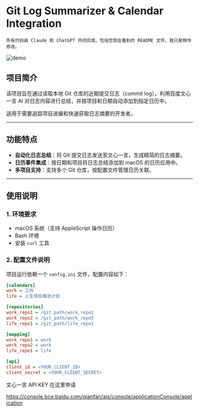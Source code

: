 # Git Log Summarizer & Calendar Integration

`所有代码由 Claude 和 ChatGPT 共同完成，包括您现在看到的 README 文件，我只是稍作修改。`

![demo](https://pbs.twimg.com/media/F2sR3zcbMAAc4Ub?format=jpg&name=4096x4096)

## 项目简介

该项目旨在通过读取本地 Git 仓库的近期提交日志（commit log），利用百度文心一言 AI 对日志内容进行总结，并按项目和日期自动添加到指定日历中。

适用于需要追踪项目进展和快速获取日志摘要的开发者。

---

## 功能特点

- **自动化日志总结**：将 Git 提交日志发送至文心一言，生成精简的日志摘要。
- **日历事件集成**：按日期和项目将日志总结添加到 macOS 的日历应用中。
- **多项目支持**：支持多个 Git 仓库，按配置文件管理日历关联。
---

## 使用说明

### 1. 环境要求

- macOS 系统（支持 AppleScript 操作日历）
- Bash 环境
- 安装 `curl` 工具

### 2. 配置文件说明

项目运行依赖一个 `config.ini` 文件，配置内容如下：

```ini
[calendars]
work = 工作
life = 人生体验推进计划

[repositories]
work_repo1 = /git_path/work_repo1
work_repo2 = /git_path/work_repo2
life_repo1 = /git_path/life_repo1

[mapping]
work_repo1 = work
work_repo2 = work
life_repo1 = life

[api]
client_id = <YOUR_CLIENT_ID>
client_secret = <YOUR_CLIENT_SECRET>
```

文心一言 API KEY 在这里申请

https://console.bce.baidu.com/qianfan/ais/console/applicationConsole/application
